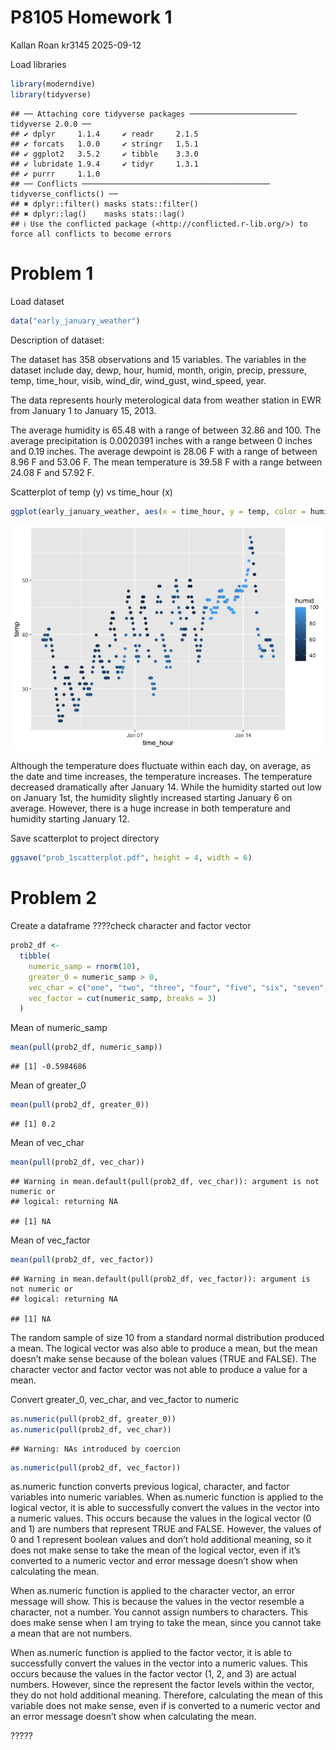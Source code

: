 P8105 Homework 1
================
Kallan Roan kr3145
2025-09-12

Load libraries

``` r
library(moderndive)
library(tidyverse)
```

    ## ── Attaching core tidyverse packages ──────────────────────── tidyverse 2.0.0 ──
    ## ✔ dplyr     1.1.4     ✔ readr     2.1.5
    ## ✔ forcats   1.0.0     ✔ stringr   1.5.1
    ## ✔ ggplot2   3.5.2     ✔ tibble    3.3.0
    ## ✔ lubridate 1.9.4     ✔ tidyr     1.3.1
    ## ✔ purrr     1.1.0     
    ## ── Conflicts ────────────────────────────────────────── tidyverse_conflicts() ──
    ## ✖ dplyr::filter() masks stats::filter()
    ## ✖ dplyr::lag()    masks stats::lag()
    ## ℹ Use the conflicted package (<http://conflicted.r-lib.org/>) to force all conflicts to become errors

# Problem 1

Load dataset

``` r
data("early_january_weather")
```

Description of dataset:

The dataset has 358 observations and 15 variables. The variables in the
dataset include day, dewp, hour, humid, month, origin, precip, pressure,
temp, time_hour, visib, wind_dir, wind_gust, wind_speed, year.

The data represents hourly meterological data from weather station in
EWR from January 1 to January 15, 2013.

The average humidity is 65.48 with a range of between 32.86 and 100. The
average precipitation is 0.0020391 inches with a range between 0 inches
and 0.19 inches. The average dewpoint is 28.06 F with a range of between
8.96 F and 53.06 F. The mean temperature is 39.58 F with a range between
24.08 F and 57.92 F.

Scatterplot of temp (y) vs time_hour (x)

``` r
ggplot(early_january_weather, aes(x = time_hour, y = temp, color = humid)) + geom_point()
```

![](p8105_hw1_kr3145_files/figure-gfm/unnamed-chunk-3-1.png)<!-- -->

Although the temperature does fluctuate within each day, on average, as
the date and time increases, the temperature increases. The temperature
decreased dramatically after January 14. While the humidity started out
low on January 1st, the humidity slightly increased starting January 6
on average. However, there is a huge increase in both temperature and
humidity starting January 12.

Save scatterplot to project directory

``` r
ggsave("prob_1scatterplot.pdf", height = 4, width = 6)
```

# Problem 2

Create a dataframe ????check character and factor vector

``` r
prob2_df <-
  tibble(
    numeric_samp = rnorm(10),
    greater_0 = numeric_samp > 0,
    vec_char = c("one", "two", "three", "four", "five", "six", "seven", "eight", "nine", "ten"),
    vec_factor = cut(numeric_samp, breaks = 3)
  )
```

Mean of numeric_samp

``` r
mean(pull(prob2_df, numeric_samp))
```

    ## [1] -0.5984686

Mean of greater_0

``` r
mean(pull(prob2_df, greater_0))
```

    ## [1] 0.2

Mean of vec_char

``` r
mean(pull(prob2_df, vec_char))
```

    ## Warning in mean.default(pull(prob2_df, vec_char)): argument is not numeric or
    ## logical: returning NA

    ## [1] NA

Mean of vec_factor

``` r
mean(pull(prob2_df, vec_factor))
```

    ## Warning in mean.default(pull(prob2_df, vec_factor)): argument is not numeric or
    ## logical: returning NA

    ## [1] NA

The random sample of size 10 from a standard normal distribution
produced a mean. The logical vector was also able to produce a mean, but
the mean doesn’t make sense because of the bolean values (TRUE and
FALSE). The character vector and factor vector was not able to produce a
value for a mean.

Convert greater_0, vec_char, and vec_factor to numeric

``` r
as.numeric(pull(prob2_df, greater_0))
as.numeric(pull(prob2_df, vec_char))
```

    ## Warning: NAs introduced by coercion

``` r
as.numeric(pull(prob2_df, vec_factor))
```

as.numeric function converts previous logical, character, and factor
variables into numeric variables. When as.numeric function is applied to
the logical vector, it is able to successfully convert the values in the
vector into a numeric values. This occurs because the values in the
logical vector (0 and 1) are numbers that represent TRUE and FALSE.
However, the values of 0 and 1 represent boolean values and don’t hold
additional meaning, so it does not make sense to take the mean of the
logical vector, even if it’s converted to a numeric vector and error
message doesn’t show when calculating the mean.

When as.numeric function is applied to the character vector, an error
message will show. This is because the values in the vector resemble a
character, not a number. You cannot assign numbers to characters. This
does make sense when I am trying to take the mean, since you cannot take
a mean that are not numbers.

When as.numeric function is applied to the factor vector, it is able to
successfully convert the values in the vector into a numeric values.
This occurs because the values in the factor vector (1, 2, and 3) are
actual numbers. However, since the represent the factor levels within
the vector, they do not hold additional meaning. Therefore, calculating
the mean of this variable does not make sense, even if is converted to a
numeric vector and an error message doesn’t show when calculating the
mean.

?????
